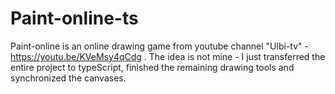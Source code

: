 # Paint-online-ts
Paint-online is an online drawing game from youtube channel  "Ulbi-tv" - https://youtu.be/KVeMsy4qCdg . The idea is not mine - I just transferred the entire project to typeScript, finished the remaining drawing tools and synchronized the canvases.
